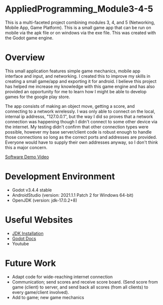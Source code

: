 # AppliedProgramming_Module3-4-5


This is a multi-faceted project combining modules 3, 4, and 5 (Networking, Mobile App, Game Platform). This is a small game app that can be run on mobile via the apk file or on windows via the exe file. This was created with the Godot game engine.

# Overview

This small application features simple game mechanics, mobile app interface and input, and networking. I created this to improve my skills in creating a small game/app and exporting it for android. I believe this project has helped me increase my knowledge with this game engine and has also provided an opportunity for me to learn how I might be able to develop games for the google play store.

The app consists of making an object move, getting a score, and connecting to a network wirelessly. I was only able to connect on the local, internal ip addresss, "127.0.0.1", but the way I did so proves that a network connection was happening though I didn't connect to some other device via the internet. My testing didn't confirm that other connection types were possible, however my base server/client code is robust enough to handle those connections so long as the correct ports and addresses are provided. Everyone would have to supply their own addresses anyway, so I don't think this a major concern.

[Software Demo Video](https://youtu.be/gRTyXrCHCgo)

# Development Environment

* Godot v3.4.4 stable
* AndroidStudio (version: 2021.1.1 Patch 2 for Windows 64-bit)
* OpenJDK (version: jdk-17.0.2+8)

# Useful Websites

* [JDK Installation](https://adoptium.net/?variant=openjdk8)
* [Godot Docs](https://docs.godotengine.org/en/stable/index.html)
* Youtube

# Future Work

* Adapt code for wide-reaching internet connection
* Communication; send scores and receive score board. (Send score from game (client) to server, and send back all scores (from all clients) to every game/client involved).
* Add to game; new game mechanics
